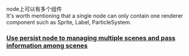 node上可以有多个组件  
It's worth mentioning that a single node can only contain one renderer component such as Sprite, Label, ParticleSystem.  

### [Use persist node to managing multiple scenes and pass information among scenes](https://docs.cocos.com/creator/2.4/manual/en/scripting/scene-managing.html#use-persist-node-to-managing-multiple-scenes-and-pass-information-among-scenes)

